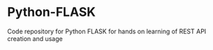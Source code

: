 # Python-FLASK
Code repository for Python FLASK for hands on learning of REST API creation and usage

